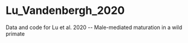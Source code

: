# Lu_Vandenbergh_2020
Data and code for Lu et al. 2020 -- Male-mediated maturation in a wild primate
